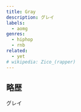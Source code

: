 ```yaml
---
title: Gray
description: グレイ
labels:
  - aomg
genres:
  - hiphop
  - rnb
related:
  - yet
# wikipedia: Zico_(rapper)
---
```


## 略歴

グレイ